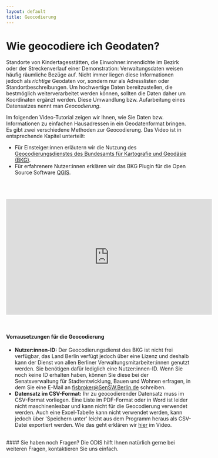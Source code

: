 ```yaml
---
layout: default
title: Geocodierung
---
```


# Wie geocodiere ich Geodaten?

Standorte von Kindertagesstätten, die Einwohner:innendichte im Bezirk oder der Streckenverlauf einer Demonstration: Verwaltungsdaten weisen häufig räumliche Bezüge auf. Nicht immer liegen diese Informationen jedoch als *richtige* Geodaten vor, sondern nur als Adresslisten oder Standortbeschreibungen. Um hochwertige Daten bereitzustellen, die bestmöglich weiterverarbeitet werden können, sollten die Daten daher um Koordinaten ergänzt werden. Diese Umwandlung bzw. Aufarbeitung eines Datensatzes nennt man *Geocodierung*.

Im folgenden Video-Tutorial zeigen wir Ihnen, wie Sie Daten bzw. Informationen zu einfachen Hausadressen in ein Geodatenformat bringen. Es gibt zwei verschiedene Methoden zur Geocodierung. Das Video ist in entsprechende Kapitel unterteilt:
- Für Einsteiger:innen erläutern wir die Nutzung des [Geocodierungsdienstes des Bundesamts für Kartografie und Geodäsie (BKG)](http://gdz.bkg.bund.de/index.php/default/bkg-geocoder.html?___store=default).
- Für erfahrenere Nutzer:innen erklären wir das BKG Plugin für die Open Source Software [QGIS](https://www.qgis.org/de/site/). 

<p style="text-align: center; margin-top:4rem">
<iframe width="560" height="315" src="https://www.youtube.com/embed/ahK8pwkJIcU" title="YouTube video player" frameborder="0" allow="accelerometer; autoplay; clipboard-write; encrypted-media; gyroscope; picture-in-picture" allowfullscreen></iframe>
</p>
<br>

#### Vorrausetzungen für die Geocodierung
- **Nutzer:innen-ID:** Der Geocodierungsdienst des BKG ist nicht frei verfügbar, das Land Berlin verfügt jedoch über eine Lizenz und deshalb kann der Dienst von allen Berliner Verwaltungsmitarbeiter:innen genutzt werden. Sie benötigen dafür lediglich eine Nutzer:innen-ID. Wenn Sie noch keine ID erhalten haben, können Sie diese bei der Senatsverwaltung für Stadtentwicklung, Bauen und Wohnen erfragen, in dem Sie eine E-Mail an [fisbroker@SenSW.Berlin.de](mailto:fisbroker@SenSW.Berlin.de) schreiben.
- **Datensatz im CSV-Format:** Ihr zu geocodierender Datensatz muss im CSV-Format vorliegen. Eine Liste im PDF-Format oder in Word ist leider nicht maschinenlesbar und kann nicht für die Geocodierung verwendet werden. Auch eine Excel-Tabelle kann nicht verwendet werden, kann jedoch über 'Speichern unter' leicht aus dem Programm heraus als CSV-Datei exportiert werden. Wie das geht erklären wir [hier](https://youtu.be/ahK8pwkJIcU?t=187) im Video.

<br>
#### Sie haben noch Fragen?
Die ODIS hilft Ihnen natürlich gerne bei weiteren Fragen, kontaktieren Sie uns einfach.